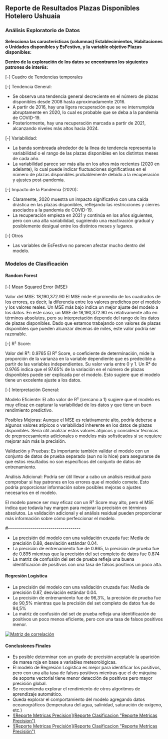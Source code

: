 ## Reporte de Resultados Plazas Disponibles Hotelero Ushuaia
### Análisis Exploratorio de Datos

**Selecciona las características (columnas) Establecimientos, Habitaciones o Unidades disponibles y EsFestivo, y la variable objetivo Plazas disponibles:**

**Dentro de la exploración de los datos se encontraron los siguientes patrones de interés:**

[-] Cuadro de Tendencias temporales

[-] Tendencia General:

- Se observa una tendencia general decreciente en el número de plazas disponibles desde 2008 hasta aproximadamente 2016.
- A partir de 2016, hay una ligera recuperación que se ve interrumpida abruptamente en 2020, lo cual es probable que se deba a la pandemia de COVID-19.
- Posteriormente, hay una recuperación marcada a partir de 2021, alcanzando niveles más altos hacia 2024.

[-] Variabilidad:

- La banda sombreada alrededor de la línea de tendencia representa la variabilidad o el rango de las plazas disponibles en los distintos meses de cada año.
- La variabilidad parece ser más alta en los años más recientes (2020 en adelante), lo cual puede indicar fluctuaciones significativas en el número de plazas disponibles probablemente debido a la recuperación y ajustes post-pandemia.

[-] Impacto de la Pandemia (2020):

- Claramente, 2020 muestra un impacto significativo con una caída drástica en las plazas disponibles, reflejando las restricciones y cierres asociados a la pandemia de COVID-19.
- La recuperación empieza en 2021 y continúa en los años siguientes, pero con una alta variabilidad, sugiriendo una reactivación gradual y posiblemente desigual entre los distintos meses y lugares.

[-] Otros

- Las variables de EsFestivo no parecen afectar mucho dentro del modelo.


### Modelos de Clasificación

#### Random Forest 

[-] Mean Squared Error (MSE):

Valor del MSE: 18,190,372.90
El MSE mide el promedio de los cuadrados de los errores, es decir, la diferencia entre los valores predichos por el modelo y los valores reales. Un MSE más bajo indica un mejor ajuste del modelo a los datos.
En este caso, un MSE de 18,190,372.90 es relativamente alto en términos absolutos, pero su interpretación depende del rango de los datos de plazas disponibles. Dado que estamos trabajando con valores de plazas disponibles que pueden alcanzar decenas de miles, este valor podría ser razonable.


[-] R² Score:

Valor del R²: 0.9765
El R² Score, o coeficiente de determinación, mide la proporción de la varianza en la variable dependiente que es predecible a partir de las variables independientes. Su valor varía entre 0 y 1.
Un R² de 0.9765 indica que el 97.65% de la variación en el número de plazas disponibles puede ser explicada por el modelo. Esto sugiere que el modelo tiene un excelente ajuste a los datos.


[-] Interpretación General:

Modelo Eficiente:
El alto valor de R² (cercano a 1) sugiere que el modelo es muy eficaz en capturar la variabilidad de los datos y que tiene un buen rendimiento predictivo.

Posibles Mejoras:
Aunque el MSE es relativamente alto, podría deberse a algunos valores atípicos o variabilidad inherente en los datos de plazas disponibles. Sería útil analizar estos valores atípicos y considerar técnicas de preprocesamiento adicionales o modelos más sofisticados si se requiere mejorar aún más la precisión.

Validación y Pruebas:
Es importante también validar el modelo con un conjunto de datos de prueba separado (aun no lo hice) para asegurarse de que estos resultados no son específicos del conjunto de datos de entrenamiento.

Análisis Adicional:
Podría ser útil llevar a cabo un análisis residual para comprobar si hay patrones en los errores que el modelo comete. Esto podría proporcionar información sobre posibles mejoras o ajustes necesarios en el modelo.

El modelo parece ser muy eficaz con un R² Score muy alto, pero el MSE indica que todavía hay margen para mejorar la precisión en términos absolutos. La validación adicional y el análisis residual pueden proporcionar más información sobre cómo perfeccionar el modelo.

#------------------------------------



* La precisión del modelo con una validación cruzada fue: Media de precisión 0.88, desviación estándar 0.04.
* La precisión de entrenamiento fue de 0.865, la precisión de prueba fue de 0.895 mientras que la precisión del set completo de datos fue 0.874
* La matriz de confusión del set de prueba refleja una buena identificación de positivos con una tasa de falsos positivos un poco alta.

#### Regresión Logística
* La precisión del modelo con una validación cruzada fue: Media de precisión 0.87, desviación estándar 0.04.
* La precisión de entrenamiento fue de 96,3%, la precisión de prueba fue de 90,5% mientras que la precisión del set completo de datos fue de 94,5%
* La matriz de confusión del set de prueba refleja una identificación de positivos un poco menos eficiente, pero con una tasa de falsos positivos menor.

[![Matriz de correlación](MapaDeCalor "Matriz de correlación")](https://github.com/VictorVisnuk/MareaRoja/blob/main/reports/figures/Figura3.png "Matriz de correlación")
#### Conclusiones Finales
+ Es posible determinar con un grado de precisión aceptable la aparición de marea roja en base a variables meteorológicas.
+ El modelo de Regresión Logística es mejor para identificar los positivos, pero con una alta tasa de falsos positivos mientras que el de máquina de soporte vectorial tiene menor detección de positivos pero mayor precisión global.
+ Se recomienda explorar el rendimiento de otros algoritmos de aprendizaje automático.
+ Queda explorar el comportamiento del modelo agregando datos oceanográficos (temperatura del agua, salinidad, saturación de oxígeno, etc.)
+ [![Reporte Metricas Precision](Reporte Clasificacion "Reporte Metricas Precision")](https://github.com/VictorVisnuk/MareaRoja/blob/main/reports/figures/Figura4.png "Reporte Metricas Precision")
+ [![Reporte Metricas Precisión](Reporte Clasificacion "Reporte Metricas Precisión")](https://github.com/VictorVisnuk/MareaRoja/blob/main/reports/figures/Figura5.png "Reporte Metricas Precisión")

